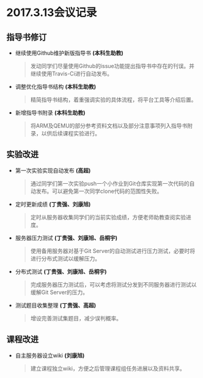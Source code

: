 # 2017.3.13会议记录

## 指导书修订

- 继续使用Github维护新版指导书 **(本科生助教)**

  > 发动同学们尽量使用Github的issue功能提出指导书中存在的刊误。并继续使用Travis-Ci进行自动发布。

- 调整优化指导书结构 **(本科生助教)**

  > 精简指导书结构，着重强调实验的具体流程，将平台工具等介绍后置。

- 新增指导书附录 **(本科生助教)**

  > 将ARM及QEMU的部分参考资料文档以及部分注意事项列入指导书附录，以供后续课程实验进行。

## 实验改进

- 第一次实验实现自动发布 **(高超)**

  > 通过同学们第一次实验push一个小作业到Git仓库实现第一次代码的自动发布。可以避免第一次同学clone代码的范围性失败。

- 定时更新成绩 **(丁贵强、刘康旭)**

  > 定时从服务器收集同学们的当前实验成绩，方便老师助教查阅实验进度。

- 服务器压力测试 **(丁贵强、刘康旭、岳桐宇)**

  > 使用备用服务器对基于Git Server的自动测试进行压力测试，必要时将进行分布式测试以缓解压力。

- 分布式测试 **(丁贵强、刘康旭、岳桐宇)**

  > 完成服务器压力测试后，可以考虑将测试分发到不同服务器进行测试以缓解Git Server的压力。

- 测试题目收集整理 **(丁贵强、高超)**

  > 增设完善测试集题目，减少误判概率。

## 课程改进

- 自主服务器设立wiki **(刘康旭)**

  > 建立课程独立wiki，方便之后管理课程组任务进展以及资料共享。
